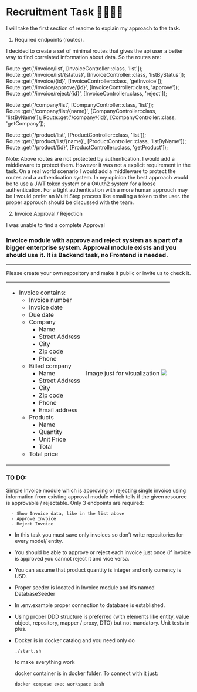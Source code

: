 # Recruitment Task 🧑‍💻👩‍💻

I will take the first section of readme to explain my approach to the task.


1) Required endpoints (routes).

I decided to create a set of minimal routes that gives the api user a better 
way to find correlated information about data. So the routes are:

Route::get('/invoice/list', [InvoiceController::class, 'list']);
Route::get('/invoice/list/{status}', [InvoiceController::class, 'listByStatus']);
Route::get('/invoice/{id}', [InvoiceController::class, 'getInvoice']);
Route::get('/invoice/approve/{id}', [InvoiceController::class, 'approve']);
Route::get('/invoice/reject/{id}', [InvoiceController::class, 'reject']);

Route::get('/company/list', [CompanyController::class, 'list']);
Route::get('/company/list/{name}', [CompanyController::class, 'listByName']);
Route::get('/company/{id}', [CompanyController::class, 'getCompany']);

Route::get('/product/list', [ProductController::class, 'list']);
Route::get('/product/list/{name}', [ProductController::class, 'listByName']);
Route::get('/product/{id}', [ProductController::class, 'getProduct']);

Note: Above routes are not protected by authentication. I would add a middleware to protect them. 
However it was not a explicit requirement in the task. On a real world scenario I would add a 
middleware to protect the routes and a authentication system. In my opinion the best approach 
would be to use a JWT token system or a OAuth2 system for a loose authentication. For a tight 
authentication with a more human approuch may be I would prefer an Multi Step process like emailing 
a token to the user. the proper approuch should be discussed with the team. 

2) Invoice Approval / Rejection

I was unable to find a complete Approval





### Invoice module with approve and reject system as a part of a bigger enterprise system. Approval module exists and you should use it. It is Backend task, no Frontend is needed.
---
Please create your own repository and make it public or invite us to check it.


<table>
<tr>
<td>

- Invoice contains:
  - Invoice number
  - Invoice date
  - Due date
  - Company
    - Name 
    - Street Address
    - City
    - Zip code
    - Phone
  - Billed company
    - Name 
    - Street Address
    - City
    - Zip code
    - Phone
    - Email address
  - Products
    - Name
    - Quantity
    - Unit Price	
    - Total
  - Total price
</td>
<td>
Image just for visualization
<img src="https://templates.invoicehome.com/invoice-template-us-classic-white-750px.png" style="width: auto"; height:100%" />
</td>
</tr>
</table>

### TO DO:
Simple Invoice module which is approving or rejecting single invoice using information from existing approval module which tells if the given resource is approvable / rejectable. Only 3 endpoints are required:
```
  - Show Invoice data, like in the list above
  - Approve Invoice
  - Reject Invoice
```
* In this task you must save only invoices so don’t write repositories for every model/ entity.

* You should be able to approve or reject each invoice just once (if invoice is approved you cannot reject it and vice versa.

* You can assume that product quantity is integer and only currency is USD.

* Proper seeder is located in Invoice module and it’s named DatabaseSeeder

* In .env.example proper connection to database is established.

* Using proper DDD structure is preferred (with elements like entity, value object, repository, mapper / proxy, DTO) but not mandatory.
Unit tests in plus.

* Docker is in docker catalog and you need only do 
  ```
  ./start.sh
  ``` 
  to make everything work

  docker container is in docker folder. To connect with it just:
  ```
  docker compose exec workspace bash
  ``` 
